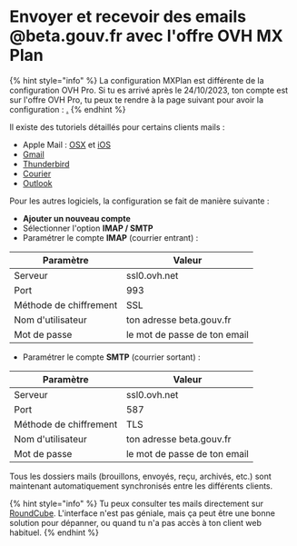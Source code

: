 # Envoyer et recevoir des emails @beta.gouv.fr avec l'offre OVH MX Plan

{% hint style="info" %}
La configuration MXPlan est différente de la configuration OVH Pro. Si tu es arrivé après le 24/10/2023, ton compte est sur l'offre OVH Pro, tu peux te rendre à la page suivant pour avoir la configuration : [.](./ "mention")
{% endhint %}

Il existe des tutoriels détaillés pour certains clients mails :

- Apple Mail : [OSX](https://docs.ovh.com/fr/emails/guide-configuration-mail-de-mac-el-capitan/) et [iOS](https://docs.ovh.com/fr/emails/mail-mutualise-guide-configuration-iphone-ios-91/)
- [Gmail](https://docs.ovh.com/fr/emails/mail-mutualise-guide-configuration-dun-e-mail-mutualise-ovh-sur-linterface-de-gmail/)
- [Thunderbird](https://docs.ovh.com/fr/emails/configuration-email-configuration-pour-thunderbird/)
- [Courier](https://docs.ovh.com/fr/emails/configuration-courrier-sur-windows-10/)
- [Outlook](https://docs.ovh.com/fr/emails/configuration-outlook-2016/)

Pour les autres logiciels, la configuration se fait de manière suivante :

- **Ajouter un nouveau compte**
- Sélectionner l'option **IMAP / SMTP**
- Paramétrer le compte **IMAP** (courrier entrant) :

| Paramètre              | Valeur                       |
| ---------------------- | ---------------------------- |
| Serveur                | ssl0.ovh.net                 |
| Port                   | 993                          |
| Méthode de chiffrement | SSL                          |
| Nom d'utilisateur      | ton adresse beta.gouv.fr     |
| Mot de passe           | le mot de passe de ton email |

- Paramétrer le compte **SMTP** (courrier sortant) :

| Paramètre              | Valeur                       |
| ---------------------- | ---------------------------- |
| Serveur                | ssl0.ovh.net                 |
| Port                   | 587                          |
| Méthode de chiffrement | TLS                          |
| Nom d'utilisateur      | ton adresse beta.gouv.fr     |
| Mot de passe           | le mot de passe de ton email |

Tous les dossiers mails (brouillons, envoyés, reçu, archivés, etc.) sont maintenant automatiquement synchronisés entre les différents clients.

{% hint style="info" %}
Tu peux consulter tes mails directement sur [RoundCube](https://mail.ovh.net/roundcube/). L'interface n'est pas géniale, mais ça peut être une bonne solution pour dépanner, ou quand tu n'a pas accès à ton client web habituel.
{% endhint %}
